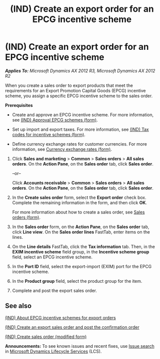 ﻿---
title: (IND) Create an export order for an EPCG incentive scheme
TOCTitle: (IND) Create an export order for an EPCG incentive scheme
ms:assetid: 7f75f8da-2827-4380-9940-ee107ac15227
ms:mtpsurl: https://technet.microsoft.com/en-us/library/JJ677959(v=AX.60)
ms:contentKeyID: 49385922
ms.date: 04/18/2014
mtps_version: v=AX.60
f1_keywords:
- (IND)
- india
- export order
- EPCG incentive scheme
- apply EPCG
- apply EPCG incentive scheme
---

# (IND) Create an export order for an EPCG incentive scheme 


_**Applies To:** Microsoft Dynamics AX 2012 R3, Microsoft Dynamics AX 2012 R2_

When you create a sales order to export products that meet the requirements for an Export Promotion Capital Goods (EPCG) incentive scheme, you assign a specific EPCG incentive scheme to the sales order.

**Prerequisites**

  - Create and approve an EPCG incentive scheme. For more information, see [(IND) Approval EPCG schemes (form)](https://technet.microsoft.com/en-us/library/jj710885\(v=ax.60\)).

  - Set up import and export taxes. For more information, see [(IND) Tax codes for incentive schemes (form)](https://technet.microsoft.com/en-us/library/jj664578\(v=ax.60\)).

  - Define currency exchange rates for customer currencies. For more information, see [Currency exchange rates (form)](https://technet.microsoft.com/en-us/library/hh209477\(v=ax.60\)).

<!-- end list -->

1.  Click **Sales and marketing** \> **Common** \> **Sales orders** \> **All sales orders**. On the **Action Pane**, on the **Sales order** tab, click **Sales order**.
    
    –or–
    
    Click **Accounts receivable** \> **Common** \> **Sales orders** \> **All sales orders**. On the **Action Pane**, on the **Sales order** tab, click **Sales order**.

2.  In the **Create sales order** form, select the **Export order** check box. Complete the remaining information in the form, and then click **OK**.
    
    For more information about how to create a sales order, see [Sales orders (form)](https://technet.microsoft.com/en-us/library/aa585863\(v=ax.60\)).

3.  In the **Sales order** form, on the **Action Pane**, on the **Sales order** tab, click **Line view**. On the **Sales order lines** FastTab, enter items on the lines.

4.  On the **Line details** FastTab, click the **Tax information** tab. Then, in the **EXIM incentive scheme** field group, in the **Incentive scheme group** field, select an EPCG incentive scheme.

5.  In the **Port ID** field, select the export-import (EXIM) port for the EPCG incentive scheme.

6.  In the **Product group** field, select the product group for the item.

7.  Complete and post the export sales order.

## See also

[(IND) About EPCG incentive schemes for export orders](ind-about-epcg-incentive-schemes-for-export-orders.md)

[(IND) Create an export sales order and post the confirmation order](ind-create-an-export-sales-order-and-post-the-confirmation-order.md)

[(IND) Create sales order (modified form)](https://technet.microsoft.com/en-us/library/jj664489\(v=ax.60\))

  
**Announcements:** To see known issues and recent fixes, use [Issue search](http://go.microsoft.com/fwlink/?linkid=389258) in [Microsoft Dynamics Lifecycle Services](http://go.microsoft.com/fwlink/?linkid=306505) (LCS).


